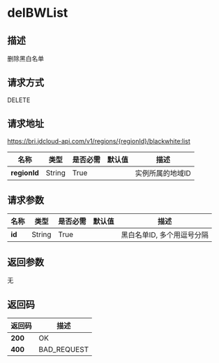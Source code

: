 # delBWList


## 描述
删除黑白名单

## 请求方式
DELETE

## 请求地址
https://bri.jdcloud-api.com/v1/regions/{regionId}/blackwhite:list

|名称|类型|是否必需|默认值|描述|
|---|---|---|---|---|
|**regionId**|String|True| |实例所属的地域ID|

## 请求参数
|名称|类型|是否必需|默认值|描述|
|---|---|---|---|---|
|**id**|String|True| |黑白名单ID, 多个用逗号分隔|


## 返回参数
无


## 返回码
|返回码|描述|
|---|---|
|**200**|OK|
|**400**|BAD_REQUEST|
